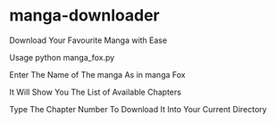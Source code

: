 manga-downloader
================

Download Your Favourite Manga with Ease

Usage python manga_fox.py

Enter The Name of The manga As in manga Fox

It Will Show You The List of Available Chapters

Type The Chapter Number To Download It Into Your Current Directory

